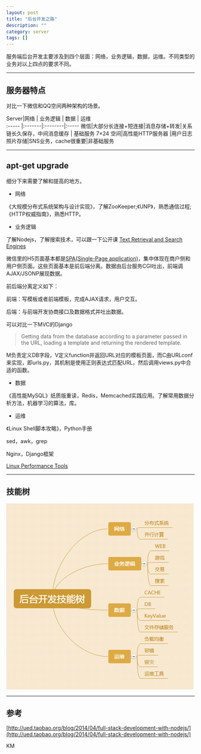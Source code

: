 ```yaml
---
layout: post
title: "后台开发之路"
description: ""
category: server
tags: []
---
```


服务端后台开发主要涉及到四个层面：网络，业务逻辑，数据，运维。不同类型的业务对以上四点的要求不同。

-----------------------------

## 服务器特点

对比一下微信和QQ空间两种架构的场景。

Server|网络       | 业务逻辑       | 数据 | 运维        
:----- |:-------|:--------|:-----
微信|大部分长连接+短连接|消息存储+转发|关系链长久保存，中间消息缓存 | 基础服务 7×24
空间|高性能HTTP服务器 |用户日志照片存储|SNS业务，cache很重要|非基础服务

----------------------------


## apt-get upgrade

细分下来需要了解和提高的地方。

* 网络

《大规模分布式系统架构与设计实现》，了解ZooKeeper;《UNP》，熟悉通信过程;《HTTP权威指南》，熟悉HTTP。

* 业务逻辑

了解Nodejs，了解搜索技术，可以跟一下公开课 [Text Retrieval and Search Engines](https://zh.coursera.org/course/textretrieval)

微信里的H5页面基本都是[SPA(Single-Page application)](http://ued.taobao.org/blog/2014/04/full-stack-development-with-nodejs/)，集中体现在商户侧和用户侧页面。这些页面基本是前后端分离。数据由后台服务CGI吐出，前端调AJAX/JSONP展现数据。

前后端分离定义如下：

前端：写模板或者前端模板，完成AJAX请求，用户交互。

后端：与前端开发协商接口及数据格式并吐出数据。

可以对比一下MVC的Django

> Getting data from the database according to a parameter passed in the URL, loading a template and returning the rendered template.

M负责定义DB字段，V定义function并返回URL对应的模板页面，而C由URLconf来实现，即urls.py，其机制是使用正则表达式匹配URL，然后调用views.py中合适的函数。

* 数据

《高性能MySQL》纸质版重读，Redis，Memcached实践应用。了解常用数据分析方法，机器学习的算法，库。

* 运维

《Linux Shell脚本攻略》，Python手册

sed，awk，grep

Nginx，Django框架

[Linux Performance Tools](http://www.brendangregg.com/linuxperf.html)

------------------------------

## 技能树

![图片](/assets/images/serverTree.png)

------------------------------

## 参考

[http://ued.taobao.org/blog/2014/04/full-stack-development-with-nodejs/](http://ued.taobao.org/blog/2014/04/full-stack-development-with-nodejs/)

KM




